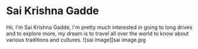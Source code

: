 
# Sai Krishna Gadde

Hii, I'm Sai Krishna Gadde, I'm pretty much interested in going to long drives and to explore more, my dream is to travel all over the world to know about various traditions and cultures.
![sai image][sai image.jpg